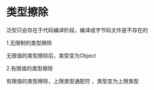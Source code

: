# 类型擦除

泛型只会存在于代码编译阶段，编译成字节码文件是不存在的

1.无限制的类型擦除

无限值的类型擦除后，类型变为Object

2.有限值的类型擦除

有限值的类型擦除，上限类型通配符 ，类型变为上限类型